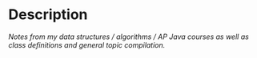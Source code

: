 # Description

*Notes from my data structures / algorithms / AP Java courses as well as class definitions and general topic compilation.*
